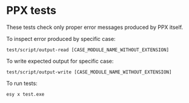 # PPX tests
These tests check only proper error messages produced by PPX itself.

To inspect error produced by specific case:

```shell
test/script/output-read [CASE_MODULE_NAME_WITHOUT_EXTENSION]
```

To write expected output for specific case:

```shell
test/script/output-write [CASE_MODULE_NAME_WITHOUT_EXTENSION]
```

To run tests:

```shell
esy x test.exe
```

